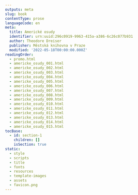 ```yaml
---
outputs: meta
slug: book
contentType: prose
languageCode: en
meta:
  title: Americké osudy
  identifier: urn:uuid:296c0919-9963-415a-a386-6c26c077b931
  author: Theodore Dreiser
  publisher: Městská knihovna v Praze
  modified: '2022-05-18T00:00:00.000Z'
readingOrder:
  - promo.html
  - americke_osudy_001.html
  - americke_osudy_002.html
  - americke_osudy_003.html
  - americke_osudy_004.html
  - americke_osudy_005.html
  - americke_osudy_006.html
  - americke_osudy_007.html
  - americke_osudy_008.html
  - americke_osudy_009.html
  - americke_osudy_010.html
  - americke_osudy_011.html
  - americke_osudy_012.html
  - americke_osudy_013.html
  - americke_osudy_014.html
  - americke_osudy_015.html
tocBase:
  - id: section-1
    children: []
    isSection: true
static:
  - style
  - scripts
  - title
  - fonts
  - resources
  - template-images
  - assets
  - favicon.png
---
```

